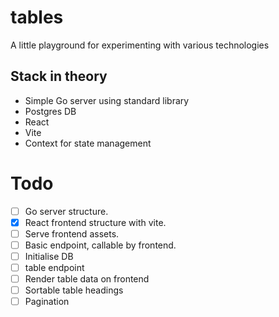 # tables
A little playground for experimenting with various technologies

## Stack in theory
- Simple Go server using standard library
- Postgres DB
- React
- Vite
- Context for state management

# Todo
- [ ] Go server structure.
- [x] React frontend structure with vite.
- [ ] Serve frontend assets.
- [ ] Basic endpoint, callable by frontend.
- [ ] Initialise DB
- [ ] table endpoint
- [ ] Render table data on frontend
- [ ] Sortable table headings
- [ ] Pagination